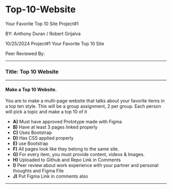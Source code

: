 # Top-10-Website
Your Favorite Top 10 Site Project#1

BY: Anthony Duran / Robert Grijalva

10/25/2024  Project#1 Your Favorite Top 10 Site

Peer Reviewed By: 
____________________________________________________________________________________________________________

### Title: **Top 10 Website**

---

#### **Make a Top 10 Website.**
You are to make a multi-page website that talks about your favorite items in a top ten style. This will be a group assignment, 2 per group. Each person will pick a topic and make a top 10 of it

- **A)** Must have approved Prototype made with Figma
- **B)** Have at least 3 pages linked properly
- **C)** Uses Bootstrap
- **D)** Has CSS applied properly
- **E)** use Bootstrap
- **F)** All pages look like they belong to the same site.
- **G)** For every item, you must provide content, videos & Images.
- **H)** Uploaded to Github and Repo Link in Comments
- **I)** Peer review about work experience with your partner and personal thoughts and Figma File
- **J)** Put Figma Link in comments also
____________________________________________________________________________________________________________

